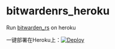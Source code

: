# bitwardenrs_heroku
Run [bitwarden_rs](https://github.com/dani-garcia/bitwarden_rs) on heroku

一键部署在Heroku上：[![Deploy](https://www.herokucdn.com/deploy/button.svg)](https://heroku.com/deploy)

